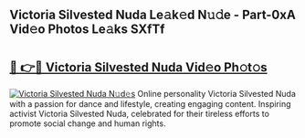 ## Victoria Silvested Nuda Le𝚊k𝚎d N𝚞𝚍e - Part-0xA Vid𝚎o Photos Le𝚊ks SXfTf

# <h2><a href="http://fbbdhx.evod.top/?m=Victoria+Silvested+Nuda">🔗 👉🔴 Victoria Silvested Nuda Vid𝚎o Ph𝚘t𝚘s</a></h2>

[![Victoria Silvested Nuda N𝚞d𝚎s](https://i.imgur.com/8V9OHl7.gif)](http://fbbdhx.evod.top/?m=Victoria+Silvested+Nuda)
Online personality Victoria Silvested Nuda with a passion for dance and lifestyle, creating engaging content. Inspiring activist Victoria Silvested Nuda, celebrated for their tireless efforts to promote social change and human rights. 
